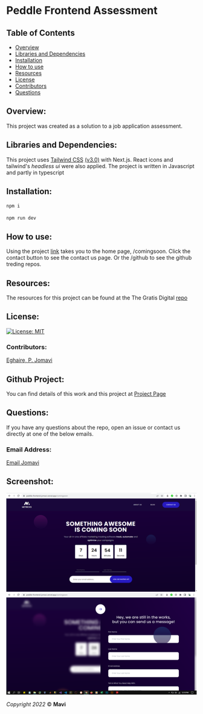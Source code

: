 # Peddle Frontend Assessment

## Table of Contents

- [Overview](#overview)
- [Libraries and Dependencies](#libraries%20and%20dependencies)
- [Installation](#installation)
- [How to use](#how%20to%20use)
- [Resources](#resources)
- [License](#license)
- [Contributors](#contributors)
- [Questions](#questions)

## Overview:

This project was created as a solution to a job application assessment.

## Libraries and Dependencies:

This project uses [Tailwind CSS](https://tailwindcss.com/) [(v3.0)](https://tailwindcss.com/blog/tailwindcss-v3) with Next.js. React icons and tailwind's _headless ui_ were also applied. The project is written in Javascript and partly in typescript

## Installation:

```
npm i

npm run dev

```

## How to use:

Using the project [link](https://peddle-frontend-jomavi.vercel.app/) takes you to the home page, /comingsoon. Click the contact button to see the contact us page. Or the /github to see the github treding repos.

## Resources:

The resources for this project can be found at the The Gratis Digital [repo](https://github.com/Gratis-digital-world/Peddle-Frontend-Assessment)

## License:

[![License: MIT](https://img.shields.io/badge/License-MIT-yellow.svg)](https://opensource.org/licenses/MIT)

### Contributors:

[Eghaire, P. Jomavi](https://github.com/jeghaire)

## Github Project:

You can find details of this work and this project at [Project Page](https://github.com/jeghaire/paddle-frontend-assessment)

## Questions:

If you have any questions about the repo, open an issue or contact us directly at one of the below emails.

### Email Address:

[Email Jomavi](mailto:jomaviprz@gmail.com)

## Screenshot:

<img src="./Capture.png"/>
<img src="./capture1.png"/>

_Copyright 2022_ &copy; **Mavi**
